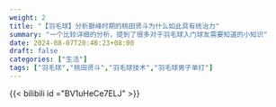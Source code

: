 ```yaml
---
weight: 2
title: "【羽毛球】分析巅峰时期的桃田贤斗为什么如此具有统治力"
summary: "一个比较详细的分析，提到了很多对于羽毛球入门球友需要知道的小知识"
date: 2024-08-07T20:48:23+08:00
draft: false
categories: ["生活"]
tags: ["羽毛球","桃田贤斗","羽毛球技术","羽毛球男子单打"]
---
```


{{< bilibili id ="BV1uHeCe7ELJ" >}}
